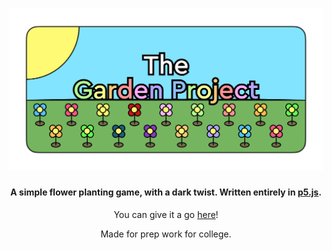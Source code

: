 <h1 align="center"><img src="icons/Banner.png"/></h1>
<h4 align="center">A simple flower planting game, with a dark twist. Written entirely in <a href="http://p5js.org">p5.js</a>.</h4>
<p align="center"> You can give it a go <a href="https://garden-project.tiiny.site/">here</a>!</p>
<p align="center"> Made for prep work for college.</p>
